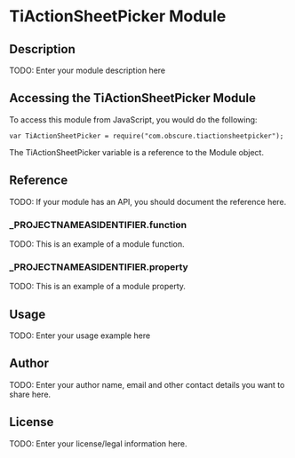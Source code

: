 # TiActionSheetPicker Module

## Description

TODO: Enter your module description here

## Accessing the TiActionSheetPicker Module

To access this module from JavaScript, you would do the following:

	var TiActionSheetPicker = require("com.obscure.tiactionsheetpicker");

The TiActionSheetPicker variable is a reference to the Module object.	

## Reference

TODO: If your module has an API, you should document
the reference here.

### ___PROJECTNAMEASIDENTIFIER__.function

TODO: This is an example of a module function.

### ___PROJECTNAMEASIDENTIFIER__.property

TODO: This is an example of a module property.

## Usage

TODO: Enter your usage example here

## Author

TODO: Enter your author name, email and other contact
details you want to share here. 

## License

TODO: Enter your license/legal information here.
